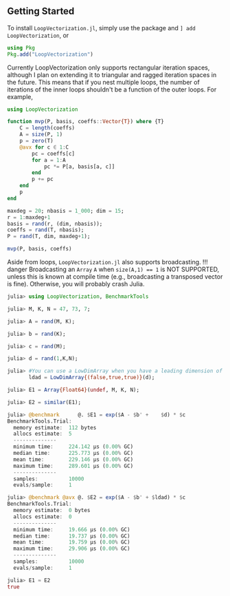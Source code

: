 

## Getting Started

To install `LoopVectorization.jl`, simply use the package and `] add LoopVectorization`, or
```julia
using Pkg
Pkg.add("LoopVectorization")
```

Currently LoopVectorization only supports rectangular iteration spaces, although I plan on extending it to triangular and ragged iteration spaces in the future.
This means that if you nest multiple loops, the number of iterations of the inner loops shouldn't be a function of the outer loops. For example,
```julia
using LoopVectorization 

function mvp(P, basis, coeffs::Vector{T}) where {T}
    C = length(coeffs)
    A = size(P, 1)
    p = zero(T)
    @avx for c ∈ 1:C
        pc = coeffs[c]
        for a = 1:A
            pc *= P[a, basis[a, c]]
        end
        p += pc
    end
	p
end

maxdeg = 20; nbasis = 1_000; dim = 15;
r = 1:maxdeg+1
basis = rand(r, (dim, nbasis));
coeffs = rand(T, nbasis);
P = rand(T, dim, maxdeg+1);

mvp(P, basis, coeffs)
```

Aside from loops, `LoopVectorization.jl` also supports broadcasting.
!!! danger
    Broadcasting an `Array` `A` when `size(A,1) == 1` is NOT SUPPORTED, unless this is known at compile time (e.g., broadcasting a transposed vector is fine). Otherwise, you will probably crash Julia.

```julia
julia> using LoopVectorization, BenchmarkTools

julia> M, K, N = 47, 73, 7;

julia> A = rand(M, K);

julia> b = rand(K);

julia> c = rand(M);

julia> d = rand(1,K,N);

julia> #You can use a LowDimArray when you have a leading dimension of size 1.
       ldad = LowDimArray{(false,true,true)}(d);

julia> E1 = Array{Float64}(undef, M, K, N);

julia> E2 = similar(E1);

julia> @benchmark      @. $E1 = exp($A - $b' +    $d) * $c
BenchmarkTools.Trial: 
  memory estimate:  112 bytes
  allocs estimate:  5
  --------------
  minimum time:     224.142 μs (0.00% GC)
  median time:      225.773 μs (0.00% GC)
  mean time:        229.146 μs (0.00% GC)
  maximum time:     289.601 μs (0.00% GC)
  --------------
  samples:          10000
  evals/sample:     1

julia> @benchmark @avx @. $E2 = exp($A - $b' + $ldad) * $c
BenchmarkTools.Trial: 
  memory estimate:  0 bytes
  allocs estimate:  0
  --------------
  minimum time:     19.666 μs (0.00% GC)
  median time:      19.737 μs (0.00% GC)
  mean time:        19.759 μs (0.00% GC)
  maximum time:     29.906 μs (0.00% GC)
  --------------
  samples:          10000
  evals/sample:     1

julia> E1 ≈ E2
true
```
